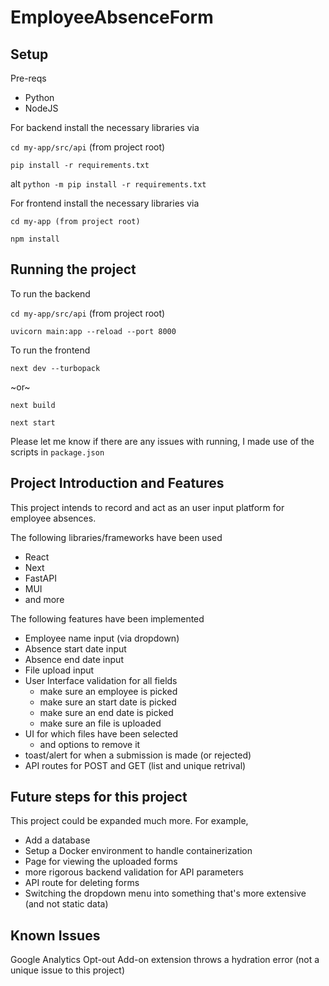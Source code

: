 # EmployeeAbsenceForm

## Setup
Pre-reqs

- Python
- NodeJS

For backend install the necessary libraries via

`cd my-app/src/api` (from project root)

`pip install -r requirements.txt`

alt `python -m pip install -r requirements.txt`

For frontend install the necessary libraries via

`cd my-app (from project root)`

`npm install`

## Running the project
To run the backend

`cd my-app/src/api` (from project root)

`uvicorn main:app --reload --port 8000`

To run the frontend

`next dev --turbopack`

~or~

`next build`

`next start`

Please let me know if there are any issues with running, I made use of the scripts in `package.json`

## Project Introduction and Features
This project intends to record and act as an user input platform for employee absences.

The following libraries/frameworks have been used
- React
- Next
- FastAPI
- MUI
- and more

The following features have been implemented
- Employee name input (via dropdown)
- Absence start date input
- Absence end date input
- File upload input
- User Interface validation for all fields
  - make sure an employee is picked
  - make sure an start date is picked
  - make sure an end date is picked
  - make sure an file is uploaded
- UI for which files have been selected 
  - and options to remove it
- toast/alert for when a submission is made (or rejected)
- API routes for POST and GET (list and unique retrival)

## Future steps for this project
This project could be expanded much more. For example,
- Add a database
- Setup a Docker environment to handle containerization
- Page for viewing the uploaded forms
- more rigorous backend validation for API parameters
- API route for deleting forms
- Switching the dropdown menu into something that's more extensive (and not static data)

## Known Issues
Google Analytics Opt-out Add-on extension throws a hydration error (not a unique issue to this project)